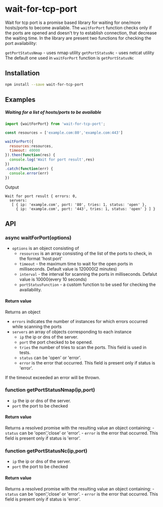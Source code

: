 # wait-for-tcp-port

Wait for tcp port is a promise based library for waiting for one/more hosts/ports to become available. The ```waitForPort``` function checks only if the ports are opened and  doesn't try to establish connection, that decrease the waiting time. In the library are present two functions for checking the port availability: 

  ```getPortStatusNmap``` - uses nmap utility 
  ```getPortStatusNc``` - uses netcat utility
The default one used in ```waitForPort``` function is ```getPortStatusNc```

## Installation

```bash
npm install --save wait-for-tcp-port
```
## Examples

##### Waiting for a list of hosts/ports to be available

```js
import {waitForPort} from 'wait-for-tcp-port';

const resources = ['example.com:80','example.com:443']

waitForPort({
  resources:resources,
  timeout: 40000
}).then(function(res) {
  console.log('Wait for port result',res)
})
.catch(function(err) {
  console.error(err)
})
```
Output
```
Wait for port result { errors: 0,
  servers: 
   [ { ip: 'example.com', port: '80', tries: 1, status: 'open' },
     { ip: 'example.com', port: '443', tries: 1, status: 'open' } ] }

```
## API
### async waitForPort(options)
 - `options` is an object consisting of
   - `resources` is an array consisting of the list of the ports to check, in the format 'host:port'
   - `timeout` - the maximum time to wait for the open ports in milliseconds. Default value is 120000(2 minutes)
   - `interval` - the interval for scanning the ports in milliseconds. Defalut value is 10000(every 10 seconds)
   - `portStatusFunction` - a custom function to be used for checking the availability.

#### Return value
Returns an object
  - `errors` indicates the number of instances for which errors occurred while scanning the ports
  - `servers` an array of objects corresponding to each instance
    - `ip` the ip or dns of the server.
    - `port` the port checked to be opened.
    - `tries` the number of tries to scan the ports. This field is used in tests.
    - `status` can be 'open' or 'error'.
    - `error`  is the error that occurred. This field is present only if status is 'error'.

If the timeout exceeded an error will be thrown.

### function getPortStatusNmap(ip,port)

 - `ip` the ip or dns of the server.
 - `port` the port to be checked

#### Return value
Returns a resolved promise with the resulting value an object containing:
    - `status` can be 'open','close' or 'error'.
    - `error`  is the error that occurred. This field is present only if status is 'error'.

### function getPortStatusNc(ip,port)

 - `ip` the ip or dns of the server.
 - `port` the port to be checked

#### Return value
Returns a resolved promise with the resulting value an object containing:
    - `status` can be 'open','close' or 'error'.
    - `error`  is the error that occurred. This field is present only if status is 'error'.
